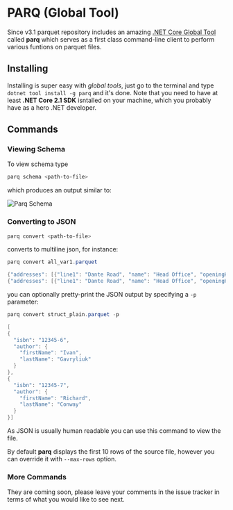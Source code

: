 # PARQ (Global Tool)

Since v3.1 parquet repository includes an amazing [.NET Core Global Tool](https://docs.microsoft.com/en-us/dotnet/core/tools/global-tools) called **parq** which serves as a first class command-line client to perform various funtions on parquet files.

## Installing

Installing is super easy with *global tools*, just go to the terminal and type `dotnet tool install -g parq` and it's done. Note that you need to have at least **.NET Core 2.1 SDK** isntalled on your machine, which you probably have as a hero .NET developer.

## Commands

### Viewing Schema

To view schema type

```powershell
parq schema <path-to-file>
````

which produces an output similar to:

![Parq Schema](img/parq-schema.png)

### Converting to JSON

```powershell
parq convert <path-to-file>
```

converts to multiline json, for instance:


```powershell
parq convert all_var1.parquet

{"addresses": [{"line1": "Dante Road", "name": "Head Office", "openingHours": [9, 10, 11, 12, 13, 14, 15, 16, 17, 18], "postcode": "SE11"}, {"line1": "Somewhere Else", "name": "Small Office", "openingHours": [6, 7, 19, 20, 21, 22, 23], "postcode": "TN19"}], "cities": ["London", "Derby"], "comment": "this file contains all the permunations for nested structures and arrays to test Parquet parser", "id": 1, "location": {"latitude": 51.2, "longitude": 66.3}, "price": {"lunch": {"max": 2, "min": 1}}}
{"addresses": [{"line1": "Dante Road", "name": "Head Office", "openingHours": [9, 10, 11, 12, 13, 14, 15, 16, 17, 18], "postcode": "SE11"}, {"line1": "Somewhere Else", "name": "Small Office", "openingHours": [6, 7, 19, 20, 21, 22, 23], "postcode": "TN19"}], "cities": ["London", "Derby"], "comment": "this file contains all the permunations for nested structures and arrays to test Parquet parser", "id": 1, "location": {"latitude": 51.2, "longitude": 66.3}, "price": {"lunch": {"max": 2, "min": 1}}}
```

you can optionally pretty-print the JSON output by specifying a `-p` parameter:

```powershell
parq convert struct_plain.parquet -p

[
{
  "isbn": "12345-6",
  "author": {
    "firstName": "Ivan",
    "lastName": "Gavryliuk"
  }
},
{
  "isbn": "12345-7",
  "author": {
    "firstName": "Richard",
    "lastName": "Conway"
  }
}]
```

As JSON is usually human readable you can use this command to view the file.

By default **parq** displays the first 10 rows of the source file, however you can override it with `--max-rows` option.


### More Commands

They are coming soon, please leave your comments in the issue tracker in terms of what you would like to see next.